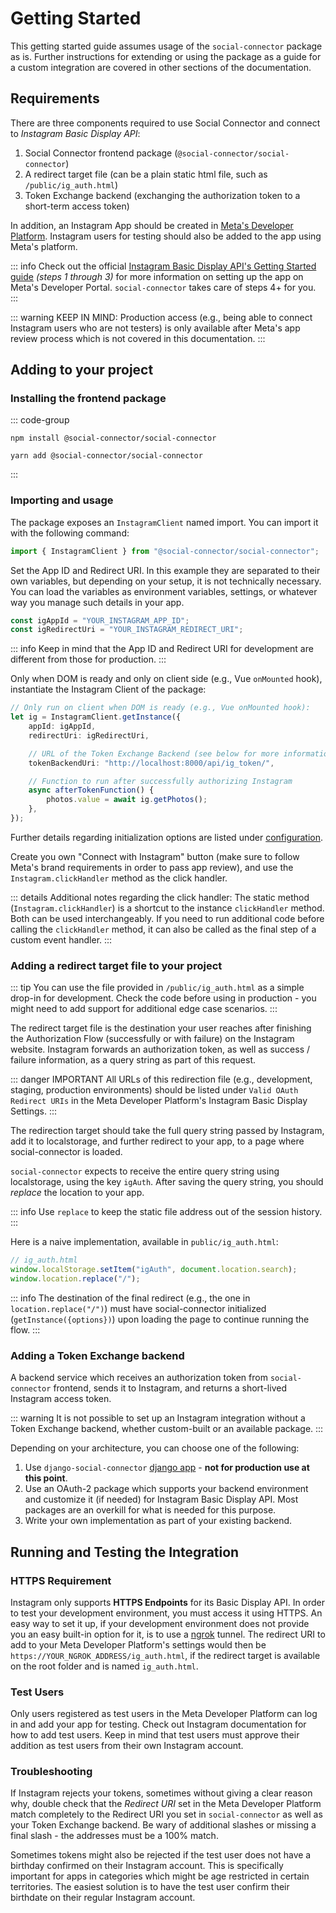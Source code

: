 # Getting Started

This getting started guide assumes usage of the `social-connector` package as is.
Further instructions for extending or using the package as a guide for a custom integration are covered in other
sections of the documentation.

## Requirements

There are three components required to use Social Connector and connect to _Instagram Basic Display API_:

1. Social Connector frontend package (`@social-connector/social-connector`)
2. A redirect target file (can be a plain static html file, such as `/public/ig_auth.html`)
3. Token Exchange backend (exchanging the authorization token to a short-term access token)

In addition, an Instagram App should be created in [Meta's Developer Platform](https://developers.facebook.com).
Instagram users for testing should also be added to the app using Meta's platform.

::: info
Check out the official
[Instagram Basic Display API's Getting Started guide](https://developers.facebook.com/docs/instagram-basic-display-api/getting-started) _(steps 1 through 3)_
for more information on setting up the app on Meta's Developer Portal.
`social-connector` takes care of steps 4+ for you.
:::

::: warning KEEP IN MIND:
Production access (e.g., being able to connect Instagram users who are not testers)
is only available after Meta's app review process which is not covered in this documentation.
:::

## Adding to your project

### Installing the frontend package

::: code-group

```shell [npm]
npm install @social-connector/social-connector
```

```shell [yarn]
yarn add @social-connector/social-connector
```

:::

### Importing and usage

The package exposes an `InstagramClient` named import. You can import it with the following command:

```ts
import { InstagramClient } from "@social-connector/social-connector";
```

Set the App ID and Redirect URI. In this example they are separated to their own variables,
but depending on your setup, it is not technically necessary. You can load the variables as environment variables,
settings, or whatever way you manage such details in your app.

```ts
const igAppId = "YOUR_INSTAGRAM_APP_ID";
const igRedirectUri = "YOUR_INSTAGRAM_REDIRECT_URI";
```

::: info
Keep in mind that the App ID and Redirect URI for development are different from those for production.
:::

Only when DOM is ready and only on client side (e.g., Vue `onMounted` hook),
instantiate the Instagram Client of the package:

```ts
// Only run on client when DOM is ready (e.g., Vue onMounted hook):
let ig = InstagramClient.getInstance({
	appId: igAppId,
	redirectUri: igRedirectUri,

	// URL of the Token Exchange Backend (see below for more information)
	tokenBackendUri: "http://localhost:8000/api/ig_token/",

	// Function to run after successfully authorizing Instagram
	async afterTokenFunction() {
		photos.value = await ig.getPhotos();
	},
});
```

Further details regarding initialization options are listed under [configuration](/guide/configuration).

Create you own "Connect with Instagram" button (make sure to follow Meta's brand requirements
in order to pass app review), and use the `Instagram.clickHandler` method as the click handler.

::: details Additional notes regarding the click handler:
The static method (`Instagram.clickHandler`) is a shortcut to the instance `clickHandler` method.
Both can be used interchangeably.
If you need to run additional code before calling the `clickHandler` method, it can also be called as the final
step of a custom event handler.
:::

### Adding a redirect target file to your project

::: tip
You can use the file provided in `/public/ig_auth.html` as a simple drop-in for development.
Check the code before using in production - you might need to add support for additional edge case scenarios.
:::

The redirect target file is the destination your user reaches after finishing the Authorization Flow
(successfully or with failure) on the Instagram website.
Instagram forwards an authorization token, as well as success / failure information, as a query string
as part of this request.

::: danger IMPORTANT
All URLs of this redirection file (e.g., development, staging, production environments) should be listed under
`Valid OAuth Redirect URIs` in the Meta Developer Platform's Instagram Basic Display Settings.
:::

The redirection target should take the full query string passed by Instagram, add it to localstorage, and
further redirect to your app, to a page where social-connector is loaded.

`social-connector` expects to receive the entire query string using localstorage, using the key `igAuth`.
After saving the query string, you should _replace_ the location to your app.

::: info
Use `replace` to keep the static file address out of the session history.
:::

Here is a naive implementation, available in `public/ig_auth.html`:

```js
// ig_auth.html
window.localStorage.setItem("igAuth", document.location.search);
window.location.replace("/");
```

::: info
The destination of the final redirect (e.g., the one in `location.replace("/")`)
must have social-connector initialized (`getInstance({options})`) upon loading the page to continue running the flow.
:::

### Adding a Token Exchange backend

A backend service which receives an authorization token from `social-connector` frontend,
sends it to Instagram, and returns a short-lived Instagram access token.

::: warning
It is not possible to set up an Instagram integration without a Token Exchange backend, whether custom-built or an available package.
:::

Depending on your architecture, you can choose one of the following:

1. Use `django-social-connector` [django app](https://github.com/niryas/django-social-connector) - **not for production use at this point**.
2. Use an OAuth-2 package which supports your backend environment and customize it (if needed) for Instagram Basic Display API.
   Most packages are an overkill for what is needed for this purpose.
3. Write your own implementation as part of your existing backend.

## Running and Testing the Integration

### HTTPS Requirement

Instagram only supports **HTTPS Endpoints** for its Basic Display API. In order to test your development environment,
you must access it using HTTPS. An easy way to set it up, if your development environment does not provide you an easy
built-in option for it, is to use a [ngrok](https://ngrok.com) tunnel.
The redirect URI to add to your Meta Developer Platform's settings would then be
`https://YOUR_NGROK_ADDRESS/ig_auth.html`, if the redirect target is available on the root folder and is named
`ig_auth.html`.

### Test Users

Only users registered as test users in the Meta Developer Platform can log in and add your app for testing.
Check out Instagram documentation for how to add test users. Keep in mind that test users must approve their addition as
test users from their own Instagram account.

### Troubleshooting

If Instagram rejects your tokens, sometimes without giving a clear reason why, double check that the _Redirect URI_
set in the Meta Developer Platform match completely to the Redirect URI you set in `social-connector` as well as your
Token Exchange backend. Be wary of additional slashes or missing a final slash - the addresses must be a 100% match.

Sometimes tokens might also be rejected if the test user does not have a birthday confirmed on their Instagram
account. This is specifically important for apps in categories which might be age restricted in certain territories.
The easiest solution is to have the test user confirm their birthdate on their regular Instagram account.
